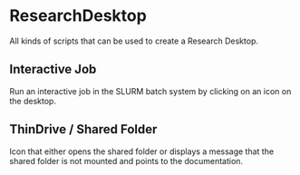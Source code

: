 # ResearchDesktop
All kinds of scripts that can be used to create a Research Desktop.

## Interactive Job
Run an interactive job in the SLURM batch system by clicking on an icon on the desktop.

## ThinDrive / Shared Folder
Icon that either opens the shared folder or displays a message that the shared folder is not mounted and points to the documentation.